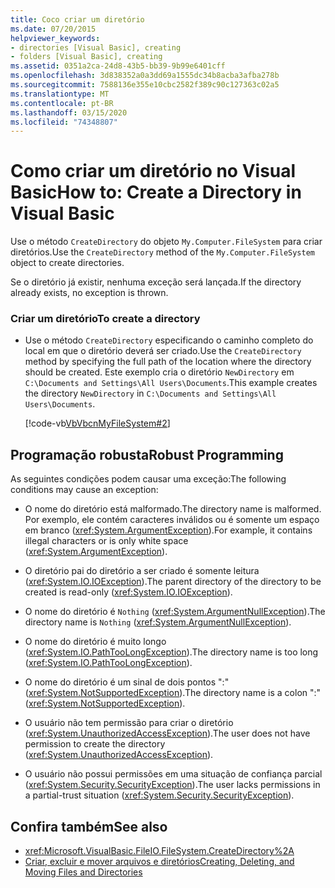 ```yaml
---
title: Coco criar um diretório
ms.date: 07/20/2015
helpviewer_keywords:
- directories [Visual Basic], creating
- folders [Visual Basic], creating
ms.assetid: 0351a2ca-24d8-43b5-bb39-9b99e6401cff
ms.openlocfilehash: 3d838352a0a3dd69a1555dc34b8acba3afba278b
ms.sourcegitcommit: 7588136e355e10cbc2582f389c90c127363c02a5
ms.translationtype: MT
ms.contentlocale: pt-BR
ms.lasthandoff: 03/15/2020
ms.locfileid: "74348807"
---
```

# <a name="how-to-create-a-directory-in-visual-basic"></a><span data-ttu-id="2638a-102">Como criar um diretório no Visual Basic</span><span class="sxs-lookup"><span data-stu-id="2638a-102">How to: Create a Directory in Visual Basic</span></span>

<span data-ttu-id="2638a-103">Use o método `CreateDirectory` do objeto `My.Computer.FileSystem` para criar diretórios.</span><span class="sxs-lookup"><span data-stu-id="2638a-103">Use the `CreateDirectory` method of the `My.Computer.FileSystem` object to create directories.</span></span>  
  
 <span data-ttu-id="2638a-104">Se o diretório já existir, nenhuma exceção será lançada.</span><span class="sxs-lookup"><span data-stu-id="2638a-104">If the directory already exists, no exception is thrown.</span></span>  
  
### <a name="to-create-a-directory"></a><span data-ttu-id="2638a-105">Criar um diretório</span><span class="sxs-lookup"><span data-stu-id="2638a-105">To create a directory</span></span>  
  
- <span data-ttu-id="2638a-106">Use o método `CreateDirectory` especificando o caminho completo do local em que o diretório deverá ser criado.</span><span class="sxs-lookup"><span data-stu-id="2638a-106">Use the `CreateDirectory` method by specifying the full path of the location where the directory should be created.</span></span> <span data-ttu-id="2638a-107">Este exemplo cria o diretório `NewDirectory` em `C:\Documents and Settings\All Users\Documents`.</span><span class="sxs-lookup"><span data-stu-id="2638a-107">This example creates the directory `NewDirectory` in `C:\Documents and Settings\All Users\Documents`.</span></span>  
  
     [!code-vb[VbVbcnMyFileSystem#2](~/samples/snippets/visualbasic/VS_Snippets_VBCSharp/VbVbcnMyFileSystem/VB/Class1.vb#2)]  
  
## <a name="robust-programming"></a><span data-ttu-id="2638a-108">Programação robusta</span><span class="sxs-lookup"><span data-stu-id="2638a-108">Robust Programming</span></span>  

 <span data-ttu-id="2638a-109">As seguintes condições podem causar uma exceção:</span><span class="sxs-lookup"><span data-stu-id="2638a-109">The following conditions may cause an exception:</span></span>  
  
- <span data-ttu-id="2638a-110">O nome do diretório está malformado.</span><span class="sxs-lookup"><span data-stu-id="2638a-110">The directory name is malformed.</span></span> <span data-ttu-id="2638a-111">Por exemplo, ele contém caracteres inválidos ou é somente um espaço em branco (<xref:System.ArgumentException>).</span><span class="sxs-lookup"><span data-stu-id="2638a-111">For example, it contains illegal characters or is only white space (<xref:System.ArgumentException>).</span></span>  
  
- <span data-ttu-id="2638a-112">O diretório pai do diretório a ser criado é somente leitura (<xref:System.IO.IOException>).</span><span class="sxs-lookup"><span data-stu-id="2638a-112">The parent directory of the directory to be created is read-only (<xref:System.IO.IOException>).</span></span>  
  
- <span data-ttu-id="2638a-113">O nome do diretório é `Nothing` (<xref:System.ArgumentNullException>).</span><span class="sxs-lookup"><span data-stu-id="2638a-113">The directory name is `Nothing` (<xref:System.ArgumentNullException>).</span></span>  
  
- <span data-ttu-id="2638a-114">O nome do diretório é muito longo (<xref:System.IO.PathTooLongException>).</span><span class="sxs-lookup"><span data-stu-id="2638a-114">The directory name is too long (<xref:System.IO.PathTooLongException>).</span></span>  
  
- <span data-ttu-id="2638a-115">O nome do diretório é um sinal de dois pontos ":" (<xref:System.NotSupportedException>).</span><span class="sxs-lookup"><span data-stu-id="2638a-115">The directory name is a colon ":" (<xref:System.NotSupportedException>).</span></span>  
  
- <span data-ttu-id="2638a-116">O usuário não tem permissão para criar o diretório (<xref:System.UnauthorizedAccessException>).</span><span class="sxs-lookup"><span data-stu-id="2638a-116">The user does not have permission to create the directory (<xref:System.UnauthorizedAccessException>).</span></span>  
  
- <span data-ttu-id="2638a-117">O usuário não possui permissões em uma situação de confiança parcial (<xref:System.Security.SecurityException>).</span><span class="sxs-lookup"><span data-stu-id="2638a-117">The user lacks permissions in a partial-trust situation (<xref:System.Security.SecurityException>).</span></span>  
  
## <a name="see-also"></a><span data-ttu-id="2638a-118">Confira também</span><span class="sxs-lookup"><span data-stu-id="2638a-118">See also</span></span>

- <xref:Microsoft.VisualBasic.FileIO.FileSystem.CreateDirectory%2A>
- [<span data-ttu-id="2638a-119">Criar, excluir e mover arquivos e diretórios</span><span class="sxs-lookup"><span data-stu-id="2638a-119">Creating, Deleting, and Moving Files and Directories</span></span>](../../../../visual-basic/developing-apps/programming/drives-directories-files/creating-deleting-and-moving-files-and-directories.md)
